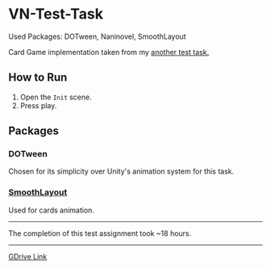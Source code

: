 # VN-Test-Task

Used Packages: DOTween, Naninovel, SmoothLayout

Card Game implementation taken from my [another test task.](https://github.com/salty3/Card-Flip-Test-Task)

## How to Run
1. Open the `Init` scene.
2. Press play.

## Packages

### DOTween
Chosen for its simplicity over Unity's animation system for this task.

### [SmoothLayout](https://gist.github.com/codorizzi/79aab1ae7d7940fe3e3603af61cd8617)
Used for cards animation.

---
The completion of this test assignment took ~18 hours.

---
[GDrive Link](https://drive.google.com/drive/folders/1oGj5MJO1ziMB3Mr-Dn7mw1gxPUni4eL7?usp=sharing)
